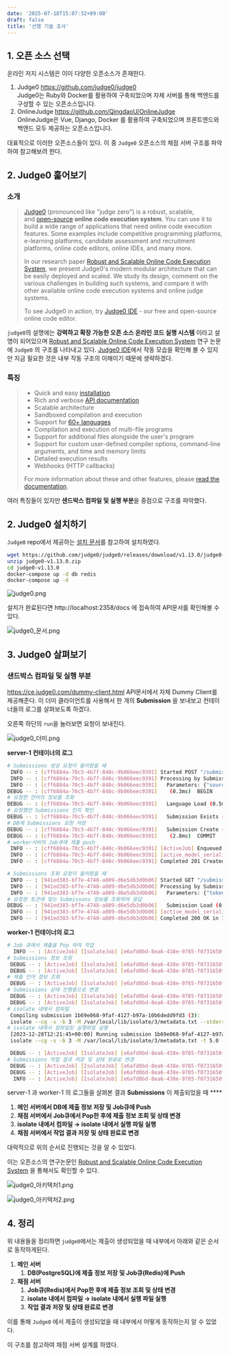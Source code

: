 ```yaml
---
date: '2025-07-18T15:07:32+09:00'
draft: false
title: '선행 기술 조사'
---
```


## 1. 오픈 소스 선택

온라인 저지 시스템은 이미 다양한 오픈소스가 존재한다.

1. Judge0 https://github.com/judge0/judge0  
Judge0는 Ruby와 Docker를 활용하여 구축되었으며 자체 서버를 통해 백엔드를 구성할 수 있는 오픈소스입니다.
2. OnlineJudge https://github.com/QingdaoU/OnlineJudge  
OnlineJudge은 Vue, Django, Docker 를 활용하여 구축되었으며 프론트엔드와 백엔드 모두 제공하는 오픈소스입니다.

대표적으로 이러한 오픈소스들이 있다. 이 중 `Judge0` 오픈소스의 채점 서버 구조를 파악하여 참고해보려 한다.

## 2. Judge0 훑어보기

### 소개

> [Judge0](https://ce.judge0.com/) (pronounced like "judge zero") is a robust, scalable, and [open-source](https://github.com/judge0/judge0) **online code execution system**. You can use it to build a wide range of applications that need online code execution features. Some examples include competitive programming platforms, e-learning platforms, candidate assessment and recruitment platforms, online code editors, online IDEs, and many more.
> 
> 
> In our research paper [Robust and Scalable Online Code Execution System](https://paper.judge0.com/), we present Judge0's modern modular architecture that can be easily deployed and scaled. We study its design, comment on the various challenges in building such systems, and compare it with other available online code execution systems and online judge systems.
> 
> To see Judge0 in action, try [Judge0 IDE](https://ide.judge0.com/) - our free and open-source online code editor.
> 

`judge0`의 설명에는 **강력하고 확장 가능한 오픈 소스 온라인 코드 실행 시스템** 이라고 설명이 되어있으며 [Robust and Scalable Online Code Execution System](https://paper.judge0.com/) 연구 논문에 `Judge0` 의 구조를 나타내고 있다. [Judge0 IDE](https://ide.judge0.com/)에서 작동 모습을 확인해 볼 수 있지만 지금 필요한 것은 내부 작동 구조의 이해이기 때문에 생략하겠다.

### 특징

> - Quick and easy [installation](https://judge0.com/#pricing)
> - Rich and verbose [API documentation](https://ce.judge0.com/)
> - Scalable architecture
> - Sandboxed compilation and execution
> - Support for [60+ languages](https://github.com/judge0/judge0#supported-languages)
> - Compilation and execution of multi-file programs
> - Support for additional files alongside the user's program
> - Support for custom user-defined compiler options, command-line arguments, and time and memory limits
> - Detailed execution results
> - Webhooks (HTTP callbacks)
> 
> For more information about these and other features, please [read the documentation](https://ce.judge0.com/).
> 

여러 특징들이 있지만 **샌드박스 컴파일 및 실행 부분**을 중점으로 구조를 파악했다.

## 2. Judge0 설치하기

`Judge0` repo에서 제공하는 [설치 문서](https://github.com/judge0/judge0/blob/master/CHANGELOG.md#deployment-procedure)를 참고하여 설치하였다.

```bash
wget https://github.com/judge0/judge0/releases/download/v1.13.0/judge0-v1.13.0.zip
unzip judge0-v1.13.0.zip
cd judge0-v1.13.0
docker-compose up -d db redis
docker-compose up -d
```

![judge0.png](judge0.png)

설치가 완료된다면 http://localhost:2358/docs 에 접속하여 API문서를 확인해볼 수 있다.

![judge0_문서.png](judge0_문서.png)

## 3. Judge0 살펴보기

### 샌드박스 컴파일 및 실행 부분

https://ce.judge0.com/dummy-client.html API문서에서 자체 Dummy Client를 제공해준다. 이 더미 클라이언트를 사용해서 한 개의 **Submission** 을 보내보고 컨테이너들의 로그를 살펴보도록 하겠다.

오른쪽 하단의 `run`을 눌러보면 요청이 보내진다.

![judge0_더미.png](judge0_더미.png)

**server-1 컨테이너의 로그**

```bash
# Submissions 생성 요청이 들어왔을 때 
 INFO -- : [cff6884a-70c5-4b7f-840c-9b066eec9391] Started POST "/submissions" for 172.19.0.1 at 2023-12-28 12:21:45 +0000
 INFO -- : [cff6884a-70c5-4b7f-840c-9b066eec9391] Processing by SubmissionsController#create as */*
 INFO -- : [cff6884a-70c5-4b7f-840c-9b066eec9391]   Parameters: {"source_code"=>"#include <stdio.h>\n\nint main(void) {\n  char name[10];\n  scanf(\"%s\", name);\n  printf(\"hello, %s\", name);\n  return 0;\n}", "language_id"=>"50", "number_of_runs"=>nil, "stdin"=>"Judge0", "expected_output"=>"hello, Judge0", "cpu_time_limit"=>nil, "cpu_extra_time"=>nil, "wall_time_limit"=>nil, "memory_limit"=>nil, "stack_limit"=>nil, "max_processes_and_or_threads"=>nil, "enable_per_process_and_thread_time_limit"=>nil, "enable_per_process_and_thread_memory_limit"=>nil, "max_file_size"=>nil, "enable_network"=>nil, "submission"=>{"source_code"=>"#include <stdio.h>\n\nint main(void) {\n  char name[10];\n  scanf(\"%s\", name);\n  printf(\"hello, %s\", name);\n  return 0;\n}", "language_id"=>"50", "stdin"=>"Judge0", "expected_output"=>"hello, Judge0", "number_of_runs"=>nil, "cpu_time_limit"=>nil, "cpu_extra_time"=>nil, "wall_time_limit"=>nil, "memory_limit"=>nil, "stack_limit"=>nil, "max_processes_and_or_threads"=>nil, "enable_per_process_and_thread_time_limit"=>nil, "enable_per_process_and_thread_memory_limit"=>nil, "max_file_size"=>nil, "enable_network"=>nil}}
DEBUG -- : [cff6884a-70c5-4b7f-840c-9b066eec9391]    (0.3ms)  BEGIN
# 요청한 언어의 정보를 조회
DEBUG -- : [cff6884a-70c5-4b7f-840c-9b066eec9391]   Language Load (0.5ms)  SELECT  "languages".* FROM "languages" WHERE "languages"."id" = $1 LIMIT $2  [["id", 50], ["LIMIT", 1]]
# 요청했던 Submissions 인지 확인
DEBUG -- : [cff6884a-70c5-4b7f-840c-9b066eec9391]   Submission Exists (0.8ms)  SELECT  1 AS one FROM "submissions" WHERE "submissions"."token" = $1 LIMIT $2  [["token", "1b69e068-9faf-4127-b97a-10b6dedd9fd3"], ["LIMIT", 1]]
# DB에 Submissions 요청 저장
DEBUG -- : [cff6884a-70c5-4b7f-840c-9b066eec9391]   Submission Create (0.5ms)  INSERT INTO "submissions" ("source_code", "language_id", "stdin", "expected_output", "status_id", "created_at", "token", "number_of_runs", "cpu_time_limit", "cpu_extra_time", "wall_time_limit", "memory_limit", "stack_limit", "max_processes_and_or_threads", "enable_per_process_and_thread_time_limit", "enable_per_process_and_thread_memory_limit", "max_file_size", "redirect_stderr_to_stdout", "enable_network") VALUES ($1, $2, $3, $4, $5, $6, $7, $8, $9, $10, $11, $12, $13, $14, $15, $16, $17, $18, $19) RETURNING "id"  [["source_code", "I2luY2x1ZGUgPHN0ZGlvLmg+CgppbnQgbWFpbih2b2lkKSB7CiAgY2hhciBu\nYW1lWzEwXTsKICBzY2FuZigiJXMiLCBuYW1lKTsKICBwcmludGYoImhlbGxv\nLCAlcyIsIG5hbWUpOwogIHJldHVybiAwOwp9\n"], ["language_id", 50], ["stdin", "SnVkZ2Uw\n"], ["expected_output", "aGVsbG8sIEp1ZGdlMA==\n"], ["status_id", 1], ["created_at", "2023-12-28 12:21:45.258220"], ["token", "1b69e068-9faf-4127-b97a-10b6dedd9fd3"], ["number_of_runs", 1], ["cpu_time_limit", "5.0"], ["cpu_extra_time", "1.0"], ["wall_time_limit", "10.0"], ["memory_limit", 128000], ["stack_limit", 64000], ["max_processes_and_or_threads", 60], ["enable_per_process_and_thread_time_limit", false], ["enable_per_process_and_thread_memory_limit", false], ["max_file_size", 1024], ["redirect_stderr_to_stdout", false], ["enable_network", false]]
DEBUG -- : [cff6884a-70c5-4b7f-840c-9b066eec9391]    (2.8ms)  COMMIT
# worker서버의 Job큐에 제출 push
 INFO -- : [cff6884a-70c5-4b7f-840c-9b066eec9391] [ActiveJob] Enqueued IsolateJob (Job ID: e6afd0bd-8ea6-438e-9785-f0731650facb) to Resque(1.13.0) with arguments: 3
 INFO -- : [cff6884a-70c5-4b7f-840c-9b066eec9391] [active_model_serializers] Rendered SubmissionSerializer with ActiveModelSerializers::Adapter::Attributes (0.46ms)
 INFO -- : [cff6884a-70c5-4b7f-840c-9b066eec9391] Completed 201 Created in 68ms (Views: 1.9ms | ActiveRecord: 17.2ms)

# Submissions 조회 요청이 들어왔을 때 
 INFO -- : [941ed383-bf7e-4748-a809-d6e5db3d0b06] Started GET "/submissions/1b69e068-9faf-4127-b97a-10b6dedd9fd3" for 172.19.0.1 at 2023-12-28 12:21:46 +0000
 INFO -- : [941ed383-bf7e-4748-a809-d6e5db3d0b06] Processing by SubmissionsController#show as */*
 INFO -- : [941ed383-bf7e-4748-a809-d6e5db3d0b06]   Parameters: {"token"=>"1b69e068-9faf-4127-b97a-10b6dedd9fd3"}
# 요청한 토큰에 맞는 Submissons 정보를 조회하여 응답
DEBUG -- : [941ed383-bf7e-4748-a809-d6e5db3d0b06]   Submission Load (0.4ms)  SELECT  "submissions".* FROM "submissions" WHERE "submissions"."token" = $1 ORDER BY "submissions"."created_at" DESC LIMIT $2  [["token", "1b69e068-9faf-4127-b97a-10b6dedd9fd3"], ["LIMIT", 1]]
 INFO -- : [941ed383-bf7e-4748-a809-d6e5db3d0b06] [active_model_serializers] Rendered SubmissionSerializer with ActiveModelSerializers::Adapter::Attributes (4.23ms)
 INFO -- : [941ed383-bf7e-4748-a809-d6e5db3d0b06] Completed 200 OK in 19ms (Views: 4.7ms | ActiveRecord: 0.4ms)
```

**worker-1 컨테이너의 로그**

```bash
# Job 큐에서 제출을 Pop 하여 작업
  INFO -- : [ActiveJob] [IsolateJob] [e6afd0bd-8ea6-438e-9785-f0731650facb] Performing IsolateJob (Job ID: e6afd0bd-8ea6-438e-9785-f0731650facb) from Resque(1.13.0) with arguments: 3
# Submissions 정보 조회
 DEBUG -- : [ActiveJob] [IsolateJob] [e6afd0bd-8ea6-438e-9785-f0731650facb]   Submission Load (0.5ms)  SELECT  "submissions".* FROM "submissions" WHERE "submissions"."id" = $1 ORDER BY "submissions"."created_at" DESC LIMIT $2  [["id", 3], ["LIMIT", 1]]
 DEBUG -- : [ActiveJob] [IsolateJob] [e6afd0bd-8ea6-438e-9785-f0731650facb]    (0.2ms)  BEGIN
# 제출 언어 정보 조회
 DEBUG -- : [ActiveJob] [IsolateJob] [e6afd0bd-8ea6-438e-9785-f0731650facb]   Language Load (0.5ms)  SELECT  "languages".* FROM "languages" WHERE "languages"."id" = $1 LIMIT $2  [["id", 50], ["LIMIT", 1]]
# Submissions 상태 진행중으로 변경
 DEBUG -- : [ActiveJob] [IsolateJob] [e6afd0bd-8ea6-438e-9785-f0731650facb]   Submission Update (0.5ms)  UPDATE "submissions" SET "status_id" = $1 WHERE "submissions"."id" = $2  [["status_id", 2], ["id", 3]]
 DEBUG -- : [ActiveJob] [IsolateJob] [e6afd0bd-8ea6-438e-9785-f0731650facb]    (10.4ms)  COMMIT
# isolate 내에서 컴파일
 Compiling submission 1b69e068-9faf-4127-b97a-10b6dedd9fd3 (3):
 isolate --cg -s -b 3 -M /var/local/lib/isolate/3/metadata.txt --stderr-to-stdout -i /dev/null -t 15.0 -x 0 -w 20.0 -k 128000 -p120 --cg-timing --cg-mem=512000 -f 4096 -E HOME=/tmp -E PATH="/usr/local/sbin:/usr/local/bin:/usr/sbin:/usr/bin:/sbin:/bin" -E LANG -E LANGUAGE -E LC_ALL -E JUDGE0_HOMEPAGE -E JUDGE0_SOURCE_CODE -E JUDGE0_MAINTAINER -E JUDGE0_VERSION -d /etc:noexec --run -- /bin/bash compile > /var/local/lib/isolate/3/compile_output.txt 
# isolate 내에서 컴파일된 실행파일 실행 
 [2023-12-28T12:21:45+00:00] Running submission 1b69e068-9faf-4127-b97a-10b6dedd9fd3 (3):
 isolate --cg -s -b 3 -M /var/local/lib/isolate/3/metadata.txt -t 5.0 -x 1.0 -w 10.0 -k 64000 -p60 --cg-timing --cg-mem=128000 -f 1024 -E HOME=/tmp -E PATH="/usr/local/sbin:/usr/local/bin:/usr/sbin:/usr/bin:/sbin:/bin" -E LANG -E LANGUAGE -E LC_ALL -E JUDGE0_HOMEPAGE -E JUDGE0_SOURCE_CODE -E JUDGE0_MAINTAINER -E JUDGE0_VERSION -d /etc:noexec --run -- /bin/bash run < /var/local/lib/isolate/3/stdin.txt > /var/local/lib/isolate/3/stdout.txt 2> /var/local/lib/isolate/3/stderr.txt 

 DEBUG -- : [ActiveJob] [IsolateJob] [e6afd0bd-8ea6-438e-9785-f0731650facb]    (0.2ms)  BEGIN
# Submissions 작업 결과 저장 및 상태 완료로 변경
 DEBUG -- : [ActiveJob] [IsolateJob] [e6afd0bd-8ea6-438e-9785-f0731650facb]   Submission Update (0.6ms)  UPDATE "submissions" SET "status_id" = $1, "stdout" = $2, "finished_at" = $3, "time" = $4, "memory" = $5, "exit_code" = $6, "wall_time" = $7 WHERE "submissions"."id" = $8  [["status_id", 3], ["stdout", "aGVsbG8sIEp1ZGdlMA==\n"], ["finished_at", "2023-12-28 12:21:45.835727"], ["time", "0.003"], ["memory", 816], ["exit_code", 0], ["wall_time", "0.003"], ["id", 3]]
 DEBUG -- : [ActiveJob] [IsolateJob] [e6afd0bd-8ea6-438e-9785-f0731650facb]    (2.7ms)  COMMIT
  INFO -- : [ActiveJob] [IsolateJob] [e6afd0bd-8ea6-438e-9785-f0731650facb] Performed IsolateJob (Job ID: e6afd0bd-8ea6-438e-9785-f0731650facb) from Resque(1.13.0) in 437.49ms
```

server-1 과 worker-1 의 로그들을 살펴본 결과 **Submissions** 이 제출되었을 때 ****

1. **메인 서버에서 DB에 제출 정보 저장 및 Job큐에 Push**
2. **채점 서버에서 Job큐에서 Pop한 후에 제출 정보 조회 및 상태 변경**
3. **isolate 내에서 컴파일 → isolate 내에서 실행 파일 실행**
4. **채점 서버에서  작업 결과 저장 및 상태 완료로 변경**

대략적으로 위의 순서로 진행되는 것을 알 수 있었다.

이는 오픈소스의 연구논문인 [Robust and Scalable Online Code Execution System](https://paper.judge0.com/) 을 통해서도 확인할 수 있다.

![judge0_아키텍처1.png](judge0_아키텍처1.png)

![judge0_아키텍처2.png](judge0_아키텍처2.png)

## 4. 정리

위 내용들을 정리하면 `judge0`에서는 제출이 생성되었을 때 내부에서 아래와 같은 순서로 동작하게된다.

1. **메인 서버**
    1.  **DB(PostgreSQL)에 제출 정보 저장 및 Job큐(Redis)에 Push**
2. **채점 서버**
    1. **Job큐(Redis)에서 Pop한 후에 제출 정보 조회 및 상태 변경**
    2.  **isolate 내에서 컴파일 → isolate 내에서 실행 파일 실행**
    3. **작업 결과 저장 및 상태 완료로 변경**

이를 통해 `Judge0` 에서 제출이 생성되었을 때 내부에서 어떻게 동작하는지 알 수 있었다.

이 구조를 참고하여 채점 서버 설계를 하였다.